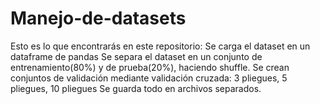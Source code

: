 # Manejo-de-datasets
Esto es lo que encontrarás en este repositorio:
Se carga el dataset en un dataframe de pandas
Se separa el dataset en un conjunto de entrenamiento(80%) y de prueba(20%), haciendo shuffle.
Se crean conjuntos de validación mediante validación cruzada: 3 pliegues, 5 pliegues, 10 pliegues
Se guarda todo en archivos separados.
